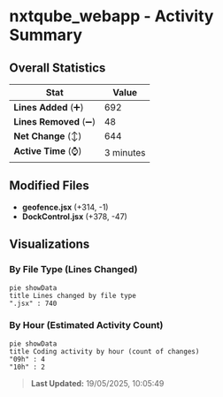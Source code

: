 # nxtqube_webapp - Activity Summary 

## Overall Statistics

| Stat                   | Value                                                             |
| ---------------------- | ----------------------------------------------------------------- |
| **Lines Added** (➕)   | 692                                          |
| **Lines Removed** (➖) | 48                                        |
| **Net Change** (↕)    | 644                |
| **Active Time** (⌚)   | 3 minutes |


## Modified Files
- **geofence.jsx** (+314, -1)
- **DockControl.jsx** (+378, -47)

## Visualizations

### By File Type (Lines Changed)

```mermaid
pie showData
title Lines changed by file type
".jsx" : 740
```

### By Hour (Estimated Activity Count)

```mermaid
pie showData
title Coding activity by hour (count of changes)
"09h" : 4
"10h" : 2
```


> **Last Updated:** 19/05/2025, 10:05:49